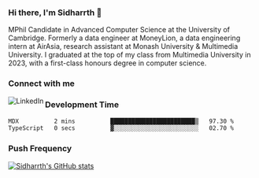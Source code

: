 ### Hi there, I'm Sidharrth 👋

MPhil Candidate in Advanced Computer Science at the University of Cambridge. Formerly a data engineer at MoneyLion, a data engineering intern at AirAsia, research assistant at Monash University & Multimedia University. I graduated at the top of my class from Multimedia University in 2023, with a first-class honours degree in computer science. 


### Connect with me

[<img align="left" alt="LinkedIn" src="https://img.shields.io/badge/linkedin-%230077B5.svg?&style=for-the-badge&logo=linkedin&logoColor=white" />][linkedin]

### Development Time
<!--START_SECTION:waka-->

```txt
MDX          2 mins          ████████████████████████▒   97.30 %
TypeScript   0 secs          ▓░░░░░░░░░░░░░░░░░░░░░░░░   02.70 %
```

<!--END_SECTION:waka-->

### Push Frequency
[![Sidharrth's GitHub stats](https://github-readme-stats.vercel.app/api?username=sidharrth2002&show_icons=true)](https://github.com/sidharrth2002/github-readme-stats)

[site]: https://sidharrth.me/
[blog]: https://mathsforgeeks.org/blog
[linkedin]: https://www.linkedin.com/in/sidharrth-nagappan/
